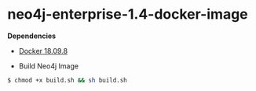 # neo4j-enterprise-1.4-docker-image

**Dependencies**
* [Docker 18.09.8](https://www.docker.com/)

- Build Neo4j Image
```sh
$ chmod +x build.sh && sh build.sh
```
